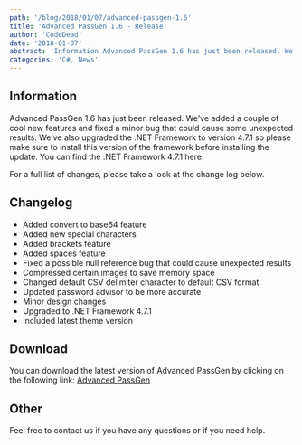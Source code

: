 ```yaml
---
path: '/blog/2018/01/07/advanced-passgen-1.6'
title: 'Advanced PassGen 1.6 - Release'
author: 'CodeDead'
date: '2018-01-07'
abstract: 'Information Advanced PassGen 1.6 has just been released. We’ve added a couple of cool new features and fixed a minor bug that could cause some unexpected results. We’ve also upgraded the .NET Framework to version 4.7.1 so please make sure to install this...'
categories: 'C#, News'
---
```


## Information

Advanced PassGen 1.6 has just been released. We’ve added a couple of cool new features and fixed a minor bug that could cause some unexpected results. We’ve also upgraded the .NET Framework to version 4.7.1 so please make sure to install this version of the framework before installing the update. You can find the .NET Framework 4.7.1 here.

For a full list of changes, please take a look at the change log below.

## Changelog

- Added convert to base64 feature
- Added new special characters
- Added brackets feature
- Added spaces feature
- Fixed a possible null reference bug that could cause unexpected results
- Compressed certain images to save memory space
- Changed default CSV delimiter character to default CSV format
- Updated password advisor to be more accurate
- Minor design changes
- Upgraded to .NET Framework 4.7.1
- Included latest theme version

## Download

You can download the latest version of Advanced PassGen by clicking on the following link:
<a href="/software/advanced-passgen">Advanced PassGen</a>

## Other

Feel free to contact us if you have any questions or if you need help.
